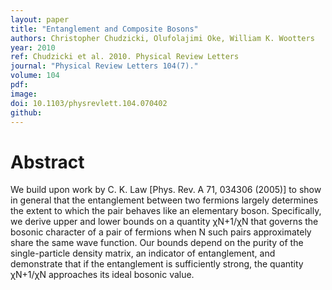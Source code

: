 ```yaml
---
layout: paper
title: "Entanglement and Composite Bosons"
authors: Christopher Chudzicki, Olufolajimi Oke, William K. Wootters
year: 2010
ref: Chudzicki et al. 2010. Physical Review Letters
journal: "Physical Review Letters 104(7)."
volume: 104
pdf:
image: 
doi: 10.1103/physrevlett.104.070402
github:
---
```

# Abstract
We build upon work by C. K. Law [Phys. Rev. A 71, 034306 (2005)] to show in general that the entanglement between two fermions largely determines the extent to which the pair behaves like an elementary boson. Specifically, we derive upper and lower bounds on a quantity χN+1/χN that governs the bosonic character of a pair of fermions when N such pairs approximately share the same wave function. Our bounds depend on the purity of the single-particle density matrix, an indicator of entanglement, and demonstrate that if the entanglement is sufficiently strong, the quantity χN+1/χN approaches its ideal bosonic value.
